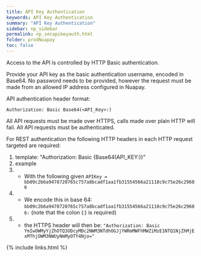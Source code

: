 ```yaml
---
title: API Key Authentication
keywords: API Key Authentication
summary: "API Key Authentication"
sidebar: np_sidebar
permalink: np_secapikeyauth.html
folder: prodNuapay
toc: false
---
```


Access to the API is controlled by HTTP Basic authentication.

Provide your API key as the basic authentication username, encoded in Base64. No password needs to be provided, however the request must be made from an allowed IP address configured in Nuapay.

API authentication header format:

`Authorization: Basic Base64(<API_Key>:)`

All API requests must be made over HTTPS, calls made over plain HTTP will fail. All API requests must be authenticated.

For REST authentication the following HTTP headers in each HTTP request targeted are required:


1. template: "Authorization: Basic {Base64(API_KEY:)}"
1. example
1. * With the following given `APIKey = bb09c2b6a9478720765c757a8bcadf1aa1fb31554566a21118c9c75e26c29686`
1. * We encode this in base 64: `bb09c2b6a9478720765c757a8bcadf1aa1fb31554566a21118c9c75e26c29686:` (note that the colon (:) is required)
1. * the HTTPS header will then be: `"Authorization: Basic YmIwOWMyYjZhOTQ3ODcyMDc2NWM3NTdhOGJjYWRmMWFhMWZiMzE1NTQ1NjZhMjExMThjOWM3NWUyNmMyOTY4Njo="`

{% include links.html %}